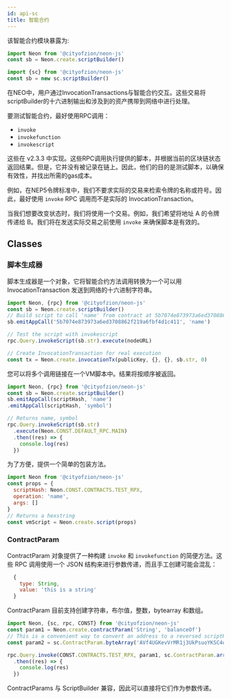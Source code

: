 ```yaml
---
id: api-sc
title: 智能合约
---
```


该智能合约模块暴露为:

```js
import Neon from '@cityofzion/neon-js'
const sb = Neon.create.scriptBuilder()

import {sc} from '@cityofzion/neon-js'
const sb = new sc.scriptBuilder()
```

在NEO中，用户通过InvocationTransactions与智能合约交互。这些交易将scriptBuilder的十六进制输出和涉及到的资产携带到网络中进行处理。

要测试智能合约，最好使用RPC调用：

- `invoke`
- `invokefunction`
- `invokescript`

这些在 v2.3.3 中实现。这些RPC调用执行提供的脚本，并根据当前的区块链状态返回结果。但是，它并没有被记录在链上。因此，他们的目的是测试脚本，以确保有效性，并找出所需的gas成本。

例如，在NEP5令牌标准中，我们不要求实际的交易来检索令牌的名称或符号。因此，最好使用 `invoke` RPC 调用而不是实际的 InvocationTransaction。

当我们想要改变状态时，我们将使用一个交易。例如，我们希望将地址 A 的令牌传递给 B。我们将在发送实际交易之前使用 `invoke` 来确保脚本是有效的。

## Classes

### 脚本生成器

脚本生成器是一个对象，它将智能合约方法调用转换为一个可以用 InvocationTransaction 发送到网络的十六进制字符串。

```js
import Neon, {rpc} from '@cityofzion/neon-js'
const sb = Neon.create.scriptBuilder()
// Build script to call 'name' from contract at 5b7074e873973a6ed3708862f219a6fbf4d1c411
sb.emitAppCall('5b7074e873973a6ed3708862f219a6fbf4d1c411', 'name')

// Test the script with invokescript
rpc.Query.invokeScript(sb.str).execute(nodeURL)

// Create InvocationTransaction for real execution
const tx = Neon.create.invocationTx(publicKey, {}, {}, sb.str, 0)
```

您可以将多个调用链接在一个VM脚本中。结果将按顺序被返回。

```js
import Neon, {rpc} from '@cityofzion/neon-js'
const sb = Neon.create.scriptBuilder()
sb.emitAppCall(scriptHash, 'name')
.emitAppCall(scriptHash, 'symbol')

// Returns name, symbol
rpc.Query.invokeScript(sb.str)
  .execute(Neon.CONST.DEFAULT_RPC.MAIN)
  .then((res) => {
    console.log(res)
  })
```

为了方便，提供一个简单的包装方法。

```js
import Neon from '@cityofzion/neon-js'
const props = {
  scriptHash: Neon.CONST.CONTRACTS.TEST_RPX,
  operation: 'name',
  args: []
}
// Returns a hexstring
const vmScript = Neon.create.script(props)
```

### ContractParam

ContractParam 对象提供了一种构建 `invoke` 和 `invokefunction` 的简便方法。这些 RPC 调用使用一个 JSON 结构来进行参数传递，而且手工创建可能会混乱：

```js
  {
    type: String,
    value: 'this is a string'
  }
```

ContractParam 目前支持创建字符串，布尔值，整数，bytearray 和数组。

```js
import Neon, {sc, rpc, CONST} from '@cityofzion/neon-js'
const param1 = Neon.create.contractParam('String', 'balanceOf')
// This is a convenient way to convert an address to a reversed scriptHash that smart contracts use.
const param2 = sc.ContractParam.byteArray('AVf4UGKevVrMR1j3UkPsuoYKSC4ocoAkKx', 'address')

rpc.Query.invoke(CONST.CONTRACTS.TEST_RPX, param1, sc.ContractParam.array(param2))
  .then((res) => {
    console.log(res)
  })
```

ContractParams 与 ScriptBuilder 兼容，因此可以直接将它们作为参数传递。
